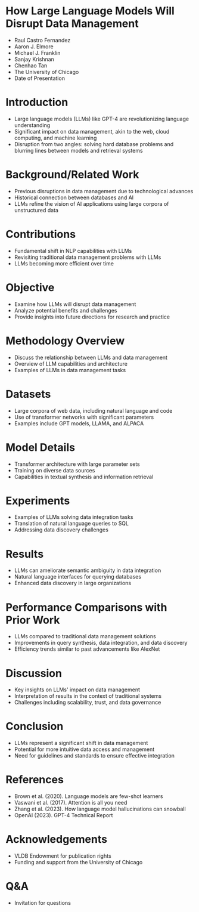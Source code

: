 # How Large Language Models Will Disrupt Data Management

- Raul Castro Fernandez
- Aaron J. Elmore
- Michael J. Franklin
- Sanjay Krishnan
- Chenhao Tan
- The University of Chicago
- Date of Presentation

# Introduction

- Large language models (LLMs) like GPT-4 are revolutionizing language understanding
- Significant impact on data management, akin to the web, cloud computing, and machine learning
- Disruption from two angles: solving hard database problems and blurring lines between models and retrieval systems

# Background/Related Work

- Previous disruptions in data management due to technological advances
- Historical connection between databases and AI
- LLMs refine the vision of AI applications using large corpora of unstructured data

# Contributions

- Fundamental shift in NLP capabilities with LLMs
- Revisiting traditional data management problems with LLMs
- LLMs becoming more efficient over time

# Objective

- Examine how LLMs will disrupt data management
- Analyze potential benefits and challenges
- Provide insights into future directions for research and practice

# Methodology Overview

- Discuss the relationship between LLMs and data management
- Overview of LLM capabilities and architecture
- Examples of LLMs in data management tasks

# Datasets

- Large corpora of web data, including natural language and code
- Use of transformer networks with significant parameters
- Examples include GPT models, LLAMA, and ALPACA

# Model Details

- Transformer architecture with large parameter sets
- Training on diverse data sources
- Capabilities in textual synthesis and information retrieval

# Experiments

- Examples of LLMs solving data integration tasks
- Translation of natural language queries to SQL
- Addressing data discovery challenges

# Results

- LLMs can ameliorate semantic ambiguity in data integration
- Natural language interfaces for querying databases
- Enhanced data discovery in large organizations

# Performance Comparisons with Prior Work

- LLMs compared to traditional data management solutions
- Improvements in query synthesis, data integration, and data discovery
- Efficiency trends similar to past advancements like AlexNet

# Discussion

- Key insights on LLMs' impact on data management
- Interpretation of results in the context of traditional systems
- Challenges including scalability, trust, and data governance

# Conclusion

- LLMs represent a significant shift in data management
- Potential for more intuitive data access and management
- Need for guidelines and standards to ensure effective integration

# References

- Brown et al. (2020). Language models are few-shot learners
- Vaswani et al. (2017). Attention is all you need
- Zhang et al. (2023). How language model hallucinations can snowball
- OpenAI (2023). GPT-4 Technical Report

# Acknowledgements

- VLDB Endowment for publication rights
- Funding and support from the University of Chicago

# Q&A

- Invitation for questions
